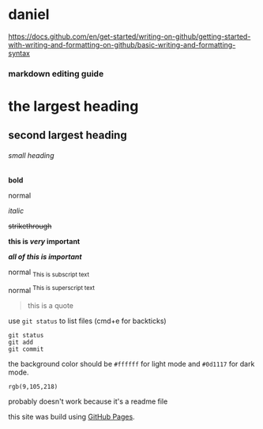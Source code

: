 # daniel

https://docs.github.com/en/get-started/writing-on-github/getting-started-with-writing-and-formatting-on-github/basic-writing-and-formatting-syntax
### markdown editing guide

# the largest heading
## second largest heading
###### small heading

**bold**

normal

*italic*

~~strikethrough~~

**this is _very_ important**

***all of this is important***

normal <sub>This is subscript text</sub>

normal <sup>This is superscript text</sup>

>this is a quote

use `git status` to list files (cmd+e for backticks)

```
git status
git add
git commit
```
the background color should be `#ffffff` for light mode and `#0d1117` for dark mode.

`rgb(9,105,218)`

probably doesn't work because it's a readme file

this site was build using [GitHub Pages](https://pages.github.com/).












